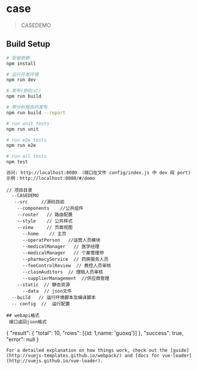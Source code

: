 # case

> CASEDEMO

## Build Setup

``` bash
# 安装依赖
npm install

# 运行开发环境
npm run dev

# 发布(到dist)
npm run build

# 带分析报告的发布
npm run build --report

# run unit tests
npm run unit

# run e2e tests
npm run e2e

# run all tests
npm test

访问: http://localhost:8080 （端口在文件 config/index.js 中 dev 段 port)
示例：http://localhost:8080/#/demo

```
```
// 项目目录
  --CASEDEMO
   --src     //源码目前
    --components    //公共组件
    --router   // 路由配置
    --style    // 公共样式
    --view     // 页面视图
      --home    // 主页
      --operatPerson   //运营人员模块
      --medicalManager   // 医学经理
      --medicalManager   // 个案管理师
      --pharmacyService  // 药房服务人员
      --feeControlReview  // 费控人员审核
      --claimAuditors  // 理赔人员审核
      --supplierManagement  //供应商管理
    --static  // 静态资源
      --data  // json文件
  --build   // 运行环境脚本及编译脚本
  -- config  //  运行配置

```
```
## webapi格式
 接口返回json格式
 ```
   {
    "result": {
      "total": 10,
      "rows": [{id: 1,name: 'guoxq'}]
    },
    "success": true,
    "error": null
   }
 ```
For a detailed explanation on how things work, check out the [guide](http://vuejs-templates.github.io/webpack/) and [docs for vue-loader](http://vuejs.github.io/vue-loader).
